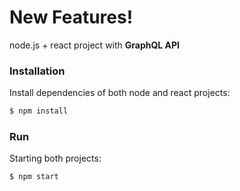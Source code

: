 
# New Features!

node.js + react project with **GraphQL API**

### Installation

Install dependencies of both node and react projects: 
```sh
$ npm install
```

### Run

Starting both projects:

```sh
$ npm start
```




